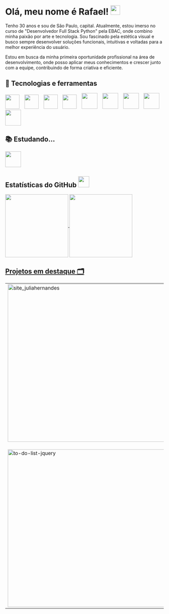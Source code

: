 # Olá, meu nome é Rafael! <img src="https://raw.githubusercontent.com/MartinHeinz/MartinHeinz/master/wave.gif" width="30px" height="30px" />
Tenho 30 anos e sou de São Paulo, capital. Atualmente, estou imerso no curso de "Desenvolvedor Full Stack Python" pela EBAC, onde combino minha paixão por arte e tecnologia. Sou fascinado pela estética visual e busco sempre desenvolver soluções funcionais, intuitivas e voltadas para a melhor experiência do usuário.

Estou em busca da minha primeira oportunidade profissional na área de desenvolvimento, onde posso aplicar meus conhecimentos e crescer junto com a equipe, contribuindo de forma criativa e eficiente.





## 🔧 Tecnologias e ferramentas 
<img src="https://cdn.jsdelivr.net/gh/devicons/devicon@latest/icons/git/git-original.svg" width="45" height="45"/>&nbsp;&nbsp;&nbsp; <img src="https://cdn.jsdelivr.net/gh/devicons/devicon@latest/icons/html5/html5-original.svg" width="45" height="45"/>&nbsp;&nbsp;&nbsp; <img src="https://cdn.jsdelivr.net/gh/devicons/devicon@latest/icons/css3/css3-original.svg" width="45" height="45"/>&nbsp;&nbsp;&nbsp; <img src="https://cdn.jsdelivr.net/gh/devicons/devicon@latest/icons/javascript/javascript-original.svg" width="45" height="45"/>&nbsp;&nbsp;&nbsp; <img src="https://cdn.jsdelivr.net/gh/devicons/devicon@latest/icons/jquery/jquery-plain-wordmark.svg" width="50" height="50"/>&nbsp;&nbsp;&nbsp; <img src="https://cdn.jsdelivr.net/gh/devicons/devicon@latest/icons/bootstrap/bootstrap-original-wordmark.svg" width="50" height="50"/>&nbsp;&nbsp;&nbsp; <img src="https://cdn.jsdelivr.net/gh/devicons/devicon@latest/icons/sass/sass-original.svg" width="50" height="50"/>&nbsp;&nbsp;&nbsp; <img src="https://cdn.jsdelivr.net/gh/devicons/devicon@latest/icons/gulp/gulp-plain.svg" width="50" height="50"/>&nbsp;&nbsp;&nbsp; <img src="https://cdn.jsdelivr.net/gh/devicons/devicon@latest/icons/less/less-plain-wordmark.svg" width="50" height="50"/>

## 📚 Estudando... 
<img src="https://cdn.jsdelivr.net/gh/devicons/devicon@latest/icons/grunt/grunt-original.svg" width="50" height="50" />
          

## Estatísticas do GitHub  <img src="https://i.pinimg.com/originals/65/c4/f4/65c4f452571be1261e9c623f7da488ac.gif" width=35px />

<div>
<a href="https://github.com/rafael-bs009">
<img loading="lazy" height=200 align="center" src="https://github-readme-stats.vercel.app/api?username=rafael-bs009&show_icons=true&theme=gotham&bg_color=00000000&include_all_commits=true&count_private=true&hide_border=true&locale=pt-br&hide_rank=false&hide_title=true&rank_icon=github"/>

<img loading="lazy" height=200 align="center" src="https://github-readme-stats.vercel.app/api/top-langs/?username=rafael-bs009&langs_count=8&theme=gotham&bg_color=00000000&hide_border=true&locale=pt-br"/>
</div>
          
## Projetos em destaque 🗂️ 

|  |  |
|-----------|-----------|
| <a href="https://github.com/rafael-bs009/site_juliahernandes"><img src="https://github-readme-stats.vercel.app/api/pin/?username=rafael-bs009&repo=site_juliahernandes&theme=gotham" alt="site_juliahernandes" style="width: 500px;"/></a> | <a href="https://github.com/Rafael-Bs009/flipside-website"><img src="https://github-readme-stats.vercel.app/api/pin/?username=rafael-bs009&repo=flipside-website&theme=gotham" alt="projeto_agenda_de_contatos" style="width: 500px;"/></a> |
|  |  |
|  |  |
|  |  |
| <a href="https://github.com/Rafael-Bs009/dropmic-website"><img src="https://github-readme-stats.vercel.app/api/pin/?username=rafael-bs009&repo=dropmic-website&theme=gotham" alt="to-do-list-jquery" style="width: 500px;"/></a> | <a href="https://github.com/rafael-bs009/Gentlemen-Barbershop-Website"><img src="https://github-readme-stats.vercel.app/api/pin/?username=rafael-bs009&repo=Gentlemen-Barbershop-Website&theme=gotham" alt="to-do-list-jquery" style="width: 500px;"/></a>







<!--
**Rafael-Bs009/Rafael-Bs009** is a ✨ _special_ ✨ repository because its `README.md` (this file) appears on your GitHub profile.

Here are some ideas to get you started:

- 🔭 I’m currently working on ...
- 🌱 I’m currently learning ...
- 👯 I’m looking to collaborate on ...
- 🤔 I’m looking for help with ...
- 💬 Ask me about ...
- 📫 How to reach me: ...
- 😄 Pronouns: ...
- ⚡ Fun fact: ...
-->
